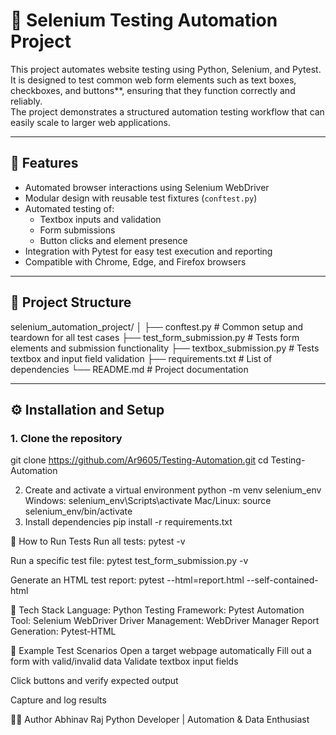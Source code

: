 # 🧪 Selenium Testing Automation Project

This project automates website testing using Python, Selenium, and Pytest.  
It is designed to test common web form elements such as text boxes, checkboxes, and buttons**, ensuring that they function correctly and reliably.  
The project demonstrates a structured automation testing workflow that can easily scale to larger web applications.

---

## 🚀 Features

- Automated browser interactions using Selenium WebDriver
- Modular design with reusable test fixtures (`conftest.py`)
- Automated testing of:
  - Textbox inputs and validation
  - Form submissions
  - Button clicks and element presence
- Integration with Pytest for easy test execution and reporting
- Compatible with Chrome, Edge, and Firefox browsers

---

## 🧩 Project Structure

selenium_automation_project/
│
├── conftest.py # Common setup and teardown for all test cases
├── test_form_submission.py # Tests form elements and submission functionality
├── textbox_submission.py # Tests textbox and input field validation
├── requirements.txt # List of dependencies
└── README.md # Project documentation

---

## ⚙️ Installation and Setup

### 1. Clone the repository

git clone https://github.com/Ar9605/Testing-Automation.git
cd Testing-Automation

2. Create and activate a virtual environment
python -m venv selenium_env
Windows:
selenium_env\Scripts\activate
Mac/Linux:
source selenium_env/bin/activate
3. Install dependencies
pip install -r requirements.txt

🧠 How to Run Tests
Run all tests:
pytest -v

Run a specific test file:
pytest test_form_submission.py -v

Generate an HTML test report:
pytest --html=report.html --self-contained-html

🧰 Tech Stack
Language: Python
Testing Framework: Pytest
Automation Tool: Selenium WebDriver
Driver Management: WebDriver Manager
Report Generation: Pytest-HTML

📸 Example Test Scenarios
Open a target webpage automatically
Fill out a form with valid/invalid data
Validate textbox input fields

Click buttons and verify expected output

Capture and log results

🧑‍💻 Author
Abhinav Raj
Python Developer | Automation & Data Enthusiast
